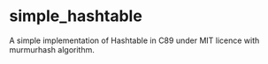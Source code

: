 simple_hashtable
================

A simple implementation of Hashtable in C89 under MIT licence with murmurhash algorithm.
